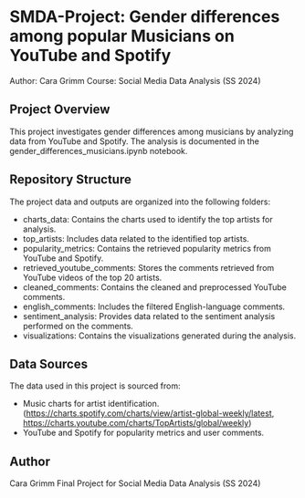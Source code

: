 # SMDA-Project: Gender differences among popular Musicians on YouTube and Spotify
Author: Cara Grimm
Course: Social Media Data Analysis (SS 2024)

## Project Overview
This project investigates gender differences among musicians by analyzing data from YouTube and Spotify. The analysis is documented in the gender_differences_musicians.ipynb notebook.


## Repository Structure
The project data and outputs are organized into the following folders:
- charts_data: Contains the charts used to identify the top artists for analysis.
- top_artists: Includes data related to the identified top artists.
- popularity_metrics: Contains the retrieved popularity metrics from YouTube and Spotify.
- retrieved_youtube_comments: Stores the comments retrieved from YouTube videos of the top 20 artists.
- cleaned_comments: Contains the cleaned and preprocessed YouTube comments.
- english_comments: Includes the filtered English-language comments.
- sentiment_analysis: Provides data related to the sentiment analysis performed on the comments.
- visualizations: Contains the visualizations generated during the analysis.


## Data Sources
The data used in this project is sourced from:
- Music charts for artist identification. (https://charts.spotify.com/charts/view/artist-global-weekly/latest, https://charts.youtube.com/charts/TopArtists/global/weekly)
- YouTube and Spotify for popularity metrics and user comments.


## Author
Cara Grimm
Final Project for Social Media Data Analysis (SS 2024)
